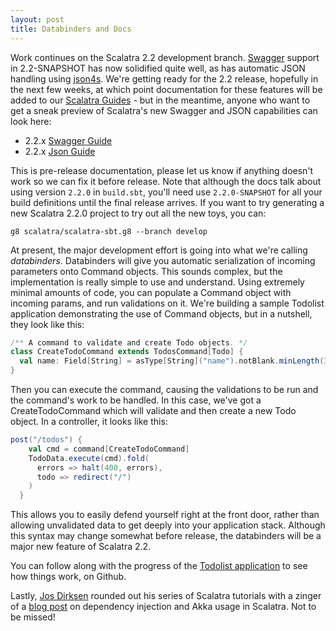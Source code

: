 ```yaml
---
layout: post
title: Databinders and Docs
---
```


Work continues on the Scalatra 2.2 development branch. [Swagger](http://swagger.wordnik.com) support in 2.2-SNAPSHOT has now solidified quite well, as has automatic JSON handling using [json4s](http://json4s.org). We're getting ready for the 2.2 release, hopefully in the next few weeks, at which point documentation for these features will be added to our [Scalatra Guides](http://scalatra.org/guides) - but in the meantime, anyone who want to get a sneak preview of Scalatra's new Swagger and JSON capabilities can look here:

* 2.2.x [Swagger Guide](https://github.com/scalatra/scalatra-website/blob/2.2/guides/swagger.md)
* 2.2.x [Json Guide](https://github.com/scalatra/scalatra-website/blob/2.2/guides/json.md)

This is pre-release documentation, please let us know if anything doesn't work so we can fix it before release. Note that although the docs talk about using version `2.2.0` in `build.sbt`, you'll need use `2.2.0-SNAPSHOT` for all your build definitions until the final release arrives. If you want to try generating a new Scalatra 2.2.0 project to try out all the new toys, you can:

```
g8 scalatra/scalatra-sbt.g8 --branch develop
```

At present, the major development effort is going into what we're calling _databinders_. Databinders will give you automatic serialization of incoming parameters onto Command objects. This sounds complex, but the implementation is really simple to use and understand. Using extremely minimal amounts of code, you can populate a Command object with incoming params, and run validations on it. We're building a sample Todolist application demonstrating the use of Command objects, but in a nutshell, they look like this:

```scala
/** A command to validate and create Todo objects. */
class CreateTodoCommand extends TodosCommand[Todo] { 
  val name: Field[String] = asType[String]("name").notBlank.minLength(3) 
}
```

Then you can execute the command, causing the validations to be run and the command's work to be handled. In this case, we've got a CreateTodoCommand which will validate and then create a new Todo object. In a controller, it looks like this:

```scala
post("/todos") {
    val cmd = command[CreateTodoCommand]
    TodoData.execute(cmd).fold(
      errors => halt(400, errors), 
      todo => redirect("/")
    )
  }
```

This allows you to easily defend yourself right at the front door, rather than allowing unvalidated data to get deeply into your application stack. Although this syntax may change somewhat before release, the databinders will be a major new feature of Scalatra 2.2.

You can follow along with the progress of the [Todolist application](https://github.com/scalatra/scalatra-databinding-example) to see how things work, on Github.

Lastly, [Jos Dirksen](http://twitter.com/josdirksen) rounded out his series of Scalatra tutorials with a zinger of a [blog post](http://www.smartjava.org/content/tutorial-getting-started-scala-and-scalatra-part-iv) on dependency injection and Akka usage in Scalatra. Not to be missed!